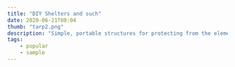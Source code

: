 ```yaml
---
title: "DIY Shelters and such"
date: 2020-06-21T08:04
thumb: "tarp2.png"
description: "Simple, portable structures for protecting from the elements."
tags: 
    - popular
    - sample
---
```


